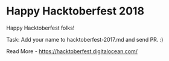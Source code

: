 # Happy Hacktoberfest 2018
Happy Hacktoberfest folks!

Task: Add your name to hacktoberfest-2017.md and send PR. :)

Read More - https://hacktoberfest.digitalocean.com/
